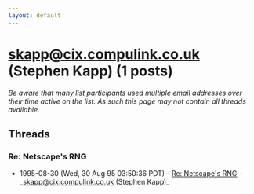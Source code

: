 ```yaml
---
layout: default
---
```


# skapp@cix.compulink.co.uk (Stephen Kapp) (1 posts)

_Be aware that many list participants used multiple email addresses over their time active on the list. As such this page may not contain all threads available._

## Threads

### Re: Netscape's RNG
+ 1995-08-30 (Wed, 30 Aug 95 03:50:36 PDT) - [Re: Netscape's RNG](/archive/1995/08/0d1bc9f4cc22a093e12ba9f06ccd856d1f65c18a1e620618c203ddadde13581c) - _skapp@cix.compulink.co.uk (Stephen Kapp)_

